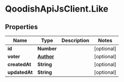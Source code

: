 # QoodishApiJsClient.Like

## Properties

Name | Type | Description | Notes
------------ | ------------- | ------------- | -------------
**id** | **Number** |  | [optional] 
**voter** | [**Author**](Author.md) |  | [optional] 
**createdAt** | **String** |  | [optional] 
**updatedAt** | **String** |  | [optional] 



